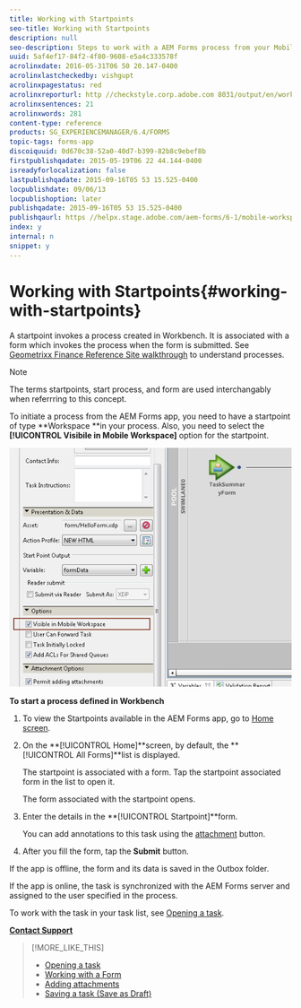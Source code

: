 ```yaml
---
title: Working with Startpoints
seo-title: Working with Startpoints
description: null
seo-description: Steps to work with a AEM Forms process from your Mobile device defined in Workbench.
uuid: 5af4ef17-84f2-4f80-9608-e5a4c333578f
acrolinxdate: 2016-05-31T06 50 20.147-0400
acrolinxlastcheckedby: vishgupt
acrolinxpagestatus: red
acrolinxreporturl: http //checkstyle.corp.adobe.com 8031/output/en/working_with_startpoints_admin_5e12de0b318c6865_2162_report.xml
acrolinxsentences: 21
acrolinxwords: 281
content-type: reference
products: SG_EXPERIENCEMANAGER/6.4/FORMS
topic-tags: forms-app
discoiquuid: 0d670c38-52a0-40d7-b399-82b8c9ebef8b
firstpublishqadate: 2015-05-19T06 22 44.144-0400
isreadyforlocalization: false
lastpublishqadate: 2015-09-16T05 53 15.525-0400
locpublishdate: 09/06/13
locpublishoption: later
publishqadate: 2015-09-16T05 53 15.525-0400
publishqaurl: https //helpx.stage.adobe.com/aem-forms/6-1/mobile-workspace/working-with-startpoints.html
index: y
internal: n
snippet: y
---
```


# Working with Startpoints{#working-with-startpoints}

A startpoint invokes a process created in Workbench. It is associated with a form which invokes the process when the form is submitted. See [Geometrixx Finance Reference Site walkthrough](../../forms/using/finance-reference-site-walkthrough.md) to understand processes.

>[!NOTE]
>
>The terms startpoints, start process, and form are used interchangably when referrring to this concept.

To initiate a process from the AEM Forms app, you need to have a startpoint of type **Workspace **in your process. Also, you need to select the **[!UICONTROL Visibile in Mobile Workspace]** option for the startpoint.

![](assets/mws_startpoint_select_option.png)

**To start a process defined in Workbench**

1. To view the Startpoints available in the AEM Forms app, go to [Home screen](../../forms/using/home-screen.md).
1. On the **[!UICONTROL Home]**screen, by default, the **[!UICONTROL All Forms]**list is displayed.

   The startpoint is associated with a form. Tap the startpoint associated form in the list to open it.

   The form associated with the startpoint opens.

1. Enter the details in the **[!UICONTROL Startpoint]**form.

   <!--
   Comment Type: draft

   <p>You can <a href="/forms/using/save-as-draft1" target="_blank">save a draft</a> of the updates to this Startpoint and complete this at a later time.</p>
   -->

   You can add annotations to this task using the [attachment](../../forms/using/add-attachments.md) button.

1. After you fill the form, tap the **Submit** button.

If the app is offline, the form and its data is saved in the Outbox folder.

If the app is online, the task is synchronized with the AEM Forms server and assigned to the user specified in the process.

To work with the task in your task list, see [Opening a task](../../forms/using/open-task.md).

[**Contact Support**](https://www.adobe.com/account/sign-in.supportportal.html)

>[!MORE_LIKE_THIS]
>
>* [Opening a task](../../forms/using/open-task.md)
>* [Working with a Form](../../forms/using/working-with-form.md)
>* [Adding attachments](../../forms/using/add-attachments.md)
>* [Saving a task (Save as Draft)](../../forms/using/save-as-draft.md)
